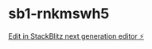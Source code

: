# sb1-rnkmswh5

[Edit in StackBlitz next generation editor ⚡️](https://stackblitz.com/~/github.com/moha7991/sb1-rnkmswh5)